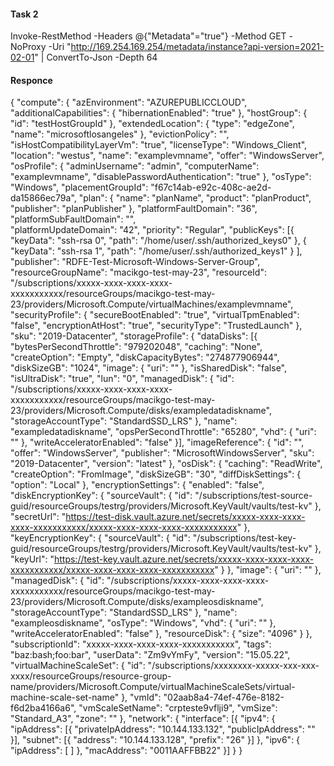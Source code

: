 #### Task 2
Invoke-RestMethod -Headers @{"Metadata"="true"} -Method GET -NoProxy -Uri "http://169.254.169.254/metadata/instance?api-version=2021-02-01" | ConvertTo-Json -Depth 64


#### Responce

{
    "compute": {
        "azEnvironment": "AZUREPUBLICCLOUD",
        "additionalCapabilities": {
            "hibernationEnabled": "true"
        },
        "hostGroup": {
          "id": "testHostGroupId"
        }, 
        "extendedLocation": {
            "type": "edgeZone",
            "name": "microsoftlosangeles"
        },
        "evictionPolicy": "",
        "isHostCompatibilityLayerVm": "true",
        "licenseType":  "Windows_Client",
        "location": "westus",
        "name": "examplevmname",
        "offer": "WindowsServer",
        "osProfile": {
            "adminUsername": "admin",
            "computerName": "examplevmname",
            "disablePasswordAuthentication": "true"
        },
        "osType": "Windows",
        "placementGroupId": "f67c14ab-e92c-408c-ae2d-da15866ec79a",
        "plan": {
            "name": "planName",
            "product": "planProduct",
            "publisher": "planPublisher"
        },
        "platformFaultDomain": "36",
        "platformSubFaultDomain": "",        
        "platformUpdateDomain": "42",
        "priority": "Regular",
        "publicKeys": [{
                "keyData": "ssh-rsa 0",
                "path": "/home/user/.ssh/authorized_keys0"
            },
            {
                "keyData": "ssh-rsa 1",
                "path": "/home/user/.ssh/authorized_keys1"
            }
        ],
        "publisher": "RDFE-Test-Microsoft-Windows-Server-Group",
        "resourceGroupName": "macikgo-test-may-23",
        "resourceId": "/subscriptions/xxxxx-xxxx-xxxx-xxxx-xxxxxxxxxxx/resourceGroups/macikgo-test-may-23/providers/Microsoft.Compute/virtualMachines/examplevmname",
        "securityProfile": {
            "secureBootEnabled": "true",
            "virtualTpmEnabled": "false",
            "encryptionAtHost": "true",
            "securityType": "TrustedLaunch"
        },
        "sku": "2019-Datacenter",
        "storageProfile": {
            "dataDisks": [{
                "bytesPerSecondThrottle": "979202048",
                "caching": "None",
                "createOption": "Empty",
                "diskCapacityBytes": "274877906944",
                "diskSizeGB": "1024",
                "image": {
                  "uri": ""
                },
                "isSharedDisk": "false",
                "isUltraDisk": "true",
                "lun": "0",
                "managedDisk": {
                  "id": "/subscriptions/xxxxx-xxxx-xxxx-xxxx-xxxxxxxxxxx/resourceGroups/macikgo-test-may-23/providers/Microsoft.Compute/disks/exampledatadiskname",
                  "storageAccountType": "StandardSSD_LRS"
                },
                "name": "exampledatadiskname",
                "opsPerSecondThrottle": "65280",
                "vhd": {
                  "uri": ""
                },
                "writeAcceleratorEnabled": "false"
            }],
            "imageReference": {
                "id": "",
                "offer": "WindowsServer",
                "publisher": "MicrosoftWindowsServer",
                "sku": "2019-Datacenter",
                "version": "latest"
            },
            "osDisk": {
                "caching": "ReadWrite",
                "createOption": "FromImage",
                "diskSizeGB": "30",
                "diffDiskSettings": {
                    "option": "Local"
                },
                "encryptionSettings": {
                  "enabled": "false",
                  "diskEncryptionKey": {
                    "sourceVault": {
                      "id": "/subscriptions/test-source-guid/resourceGroups/testrg/providers/Microsoft.KeyVault/vaults/test-kv"
                    },
                    "secretUrl": "https://test-disk.vault.azure.net/secrets/xxxxx-xxxx-xxxx-xxxx-xxxxxxxxxxx/xxxxx-xxxx-xxxx-xxxx-xxxxxxxxxxx"
                  },
                  "keyEncryptionKey": {
                    "sourceVault": {
                      "id": "/subscriptions/test-key-guid/resourceGroups/testrg/providers/Microsoft.KeyVault/vaults/test-kv"
                    },
                    "keyUrl": "https://test-key.vault.azure.net/secrets/xxxxx-xxxx-xxxx-xxxx-xxxxxxxxxxx/xxxxx-xxxx-xxxx-xxxx-xxxxxxxxxxx"
                  }
                },
                "image": {
                    "uri": ""
                },
                "managedDisk": {
                    "id": "/subscriptions/xxxxx-xxxx-xxxx-xxxx-xxxxxxxxxxx/resourceGroups/macikgo-test-may-23/providers/Microsoft.Compute/disks/exampleosdiskname",
                    "storageAccountType": "StandardSSD_LRS"
                },
                "name": "exampleosdiskname",
                "osType": "Windows",
                "vhd": {
                    "uri": ""
                },
                "writeAcceleratorEnabled": "false"
            },
            "resourceDisk": {
                "size": "4096"
            }
        },
        "subscriptionId": "xxxxx-xxxx-xxxx-xxxx-xxxxxxxxxxx",
        "tags": "baz:bash;foo:bar",
        "userData": "Zm9vYmFy",
        "version": "15.05.22",
        "virtualMachineScaleSet": {
            "id": "/subscriptions/xxxxxxxx-xxxxx-xxx-xxx-xxxx/resourceGroups/resource-group-name/providers/Microsoft.Compute/virtualMachineScaleSets/virtual-machine-scale-set-name"
        },
        "vmId": "02aab8a4-74ef-476e-8182-f6d2ba4166a6",
        "vmScaleSetName": "crpteste9vflji9",
        "vmSize": "Standard_A3",
        "zone": ""
    },
    "network": {
        "interface": [{
            "ipv4": {
               "ipAddress": [{
                    "privateIpAddress": "10.144.133.132",
                    "publicIpAddress": ""
                }],
                "subnet": [{
                    "address": "10.144.133.128",
                    "prefix": "26"
                }]
            },
            "ipv6": {
                "ipAddress": [
                 ]
            },
            "macAddress": "0011AAFFBB22"
        }]
    }
}
